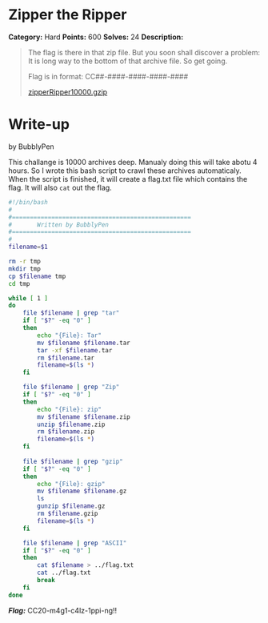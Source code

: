 # Zipper the Ripper
**Category:** Hard
**Points:** 600
**Solves:** 24
**Description:**

>The flag is there in that zip file. But you soon shall discover a problem: It is long way to the bottom of that archive file. So get going.
>
>Flag is in format: CC##-####-####-####-####
>
>[zipperRipper10000.gzip](./zipperRipper10000.gzip)

# Write-up
by BubblyPen

This challange is 10000 archives deep. Manualy doing this will take abotu 4 hours. So I wrote this bash script to crawl these archives automaticaly. When the script is finished, it will create a flag.txt file which contains the flag. It will also `cat` out the flag.

```bash
#!/bin/bash
#
#==================================================
#		Written by BubblyPen
#==================================================
#
filename=$1

rm -r tmp
mkdir tmp
cp $filename tmp
cd tmp

while [ 1 ]
do
	file $filename | grep "tar"
	if [ "$?" -eq "0" ]
	then
		echo "{File}: Tar"
		mv $filename $filename.tar
		tar -xf $filename.tar
		rm $filename.tar
		filename=$(ls *)
	fi

	file $filename | grep "Zip"
	if [ "$?" -eq "0" ]
	then
		echo "{File}: zip"
		mv $filename $filename.zip
		unzip $filename.zip
		rm $filename.zip
		filename=$(ls *)
	fi
	
	file $filename | grep "gzip"
	if [ "$?" -eq "0" ]
	then
		echo "{File}: gzip"
		mv $filename $filename.gz
		ls
		gunzip $filename.gz
		rm $filename.gzip
		filename=$(ls *)
	fi

	file $filename | grep "ASCII"
	if [ "$?" -eq "0" ]
	then
		cat $filename > ../flag.txt
		cat ../flag.txt
		break
	fi
done
```

***Flag:*** CC20-m4g1-c4lz-1ppi-ng!!
